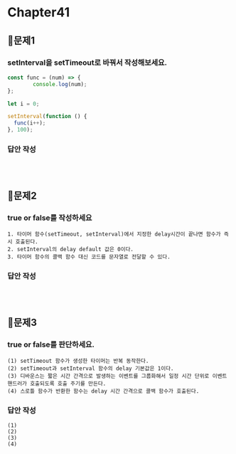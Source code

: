 # Chapter41
## 📌문제1
### setInterval을 setTimeout로 바꿔서 작성해보세요.
```js
const func = (num) => {
        console.log(num);
};

let i = 0;

setInterval(function () {
  func(i++);
}, 100);

```
### 답안 작성
```
```

<br>

## 📌문제2
### true or false를 작성하세요
```
1. 타이머 함수(setTimeout, setInterval)에서 지정한 delay시간이 끝나면 함수가 즉시 호출된다. 
2. setInterval의 delay default 값은 0이다.
3. 타이머 함수의 콜백 함수 대신 코드를 문자열로 전달할 수 있다.
```
### 답안 작성
```
```

<br>

## 📌문제3

### true or false를 판단하세요.
```
(1) setTimeout 함수가 생성한 타이머는 반복 동작한다.
(2) setTimeout과 setInterval 함수의 delay 기본값은 1이다.
(3) 디바운스는 짧은 시간 간격으로 발생하는 이벤트를 그룹화해서 일정 시간 단위로 이벤트 핸드러가 호출되도록 호출 주기를 만든다.
(4) 스로틀 함수가 반환한 함수는 delay 시간 간격으로 콜백 함수가 호출된다.
```
### 답안 작성
```
(1) 
(2) 
(3) 
(4) 
```

<br>

